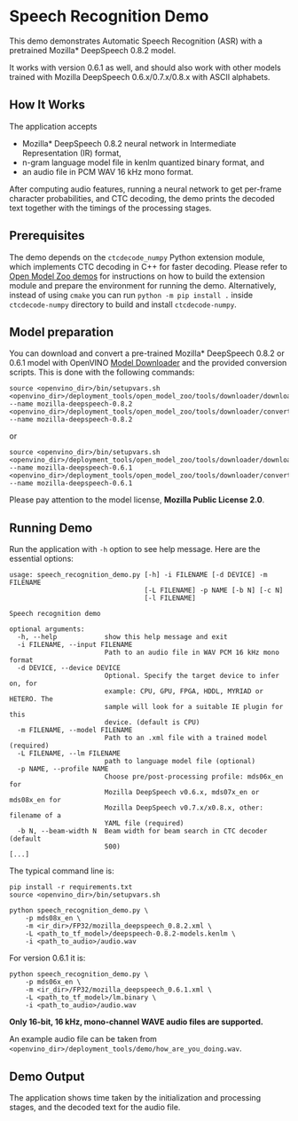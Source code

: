 # Speech Recognition Demo

This demo demonstrates Automatic Speech Recognition (ASR) with a pretrained Mozilla\* DeepSpeech 0.8.2 model.

It works with version 0.6.1 as well, and should also work with other models trained with Mozilla DeepSpeech 0.6.x/0.7.x/0.8.x with ASCII alphabets.

## How It Works

The application accepts

 * Mozilla\* DeepSpeech 0.8.2 neural network in Intermediate Representation (IR) format,
 * n-gram language model file in kenlm quantized binary format, and
 * an audio file in PCM WAV 16 kHz mono format.

After computing audio features, running a neural network to get per-frame character probabilities, and CTC decoding, the demo prints the decoded text together with the timings of the processing stages.

## Prerequisites

The demo depends on the `ctcdecode_numpy` Python extension module,
which implements CTC decoding in C++ for faster decoding.
Please refer to [Open Model Zoo demos](../../README.md) for instructions
on how to build the extension module and prepare the environment for running the demo.
Alternatively, instead of using `cmake` you can run `python -m pip install .` inside `ctcdecode-numpy` directory to build and install `ctcdecode-numpy`.

## Model preparation

You can download and convert a pre-trained Mozilla\* DeepSpeech 0.8.2 or 0.6.1 model with
OpenVINO [Model Downloader](../../../tools/downloader/README.md) and the provided conversion scripts.
This is done with the following commands:
```shell
source <openvino_dir>/bin/setupvars.sh
<openvino_dir>/deployment_tools/open_model_zoo/tools/downloader/downloader.py --name mozilla-deepspeech-0.8.2
<openvino_dir>/deployment_tools/open_model_zoo/tools/downloader/converter.py --name mozilla-deepspeech-0.8.2
```
or
```shell
source <openvino_dir>/bin/setupvars.sh
<openvino_dir>/deployment_tools/open_model_zoo/tools/downloader/downloader.py --name mozilla-deepspeech-0.6.1
<openvino_dir>/deployment_tools/open_model_zoo/tools/downloader/converter.py --name mozilla-deepspeech-0.6.1
```
Please pay attention to the model license, **Mozilla Public License 2.0**.

## Running Demo

Run the application with `-h` option to see help message.
Here are the essential options:

```
usage: speech_recognition_demo.py [-h] -i FILENAME [-d DEVICE] -m FILENAME
                                  [-L FILENAME] -p NAME [-b N] [-c N]
                                  [-l FILENAME]

Speech recognition demo

optional arguments:
  -h, --help            show this help message and exit
  -i FILENAME, --input FILENAME
                        Path to an audio file in WAV PCM 16 kHz mono format
  -d DEVICE, --device DEVICE
                        Optional. Specify the target device to infer on, for
                        example: CPU, GPU, FPGA, HDDL, MYRIAD or HETERO. The
                        sample will look for a suitable IE plugin for this
                        device. (default is CPU)
  -m FILENAME, --model FILENAME
                        Path to an .xml file with a trained model (required)
  -L FILENAME, --lm FILENAME
                        path to language model file (optional)
  -p NAME, --profile NAME
                        Choose pre/post-processing profile: mds06x_en for
                        Mozilla DeepSpeech v0.6.x, mds07x_en or mds08x_en for
                        Mozilla DeepSpeech v0.7.x/x0.8.x, other: filename of a
                        YAML file (required)
  -b N, --beam-width N  Beam width for beam search in CTC decoder (default
                        500)
[...]
```

The typical command line is:

```shell
pip install -r requirements.txt
source <openvino_dir>/bin/setupvars.sh

python speech_recognition_demo.py \
    -p mds08x_en \
    -m <ir_dir>/FP32/mozilla_deepspeech_0.8.2.xml \
    -L <path_to_tf_model>/deepspeech-0.8.2-models.kenlm \
    -i <path_to_audio>/audio.wav
```

For version 0.6.1 it is:

```shell
python speech_recognition_demo.py \
    -p mds06x_en \
    -m <ir_dir>/FP32/mozilla_deepspeech_0.6.1.xml \
    -L <path_to_tf_model>/lm.binary \
    -i <path_to_audio>/audio.wav
```

**Only 16-bit, 16 kHz, mono-channel WAVE audio files are supported.**

An example audio file can be taken from `<openvino_dir>/deployment_tools/demo/how_are_you_doing.wav`.

## Demo Output

The application shows time taken by the initialization and processing stages, and the decoded text for the audio file.
